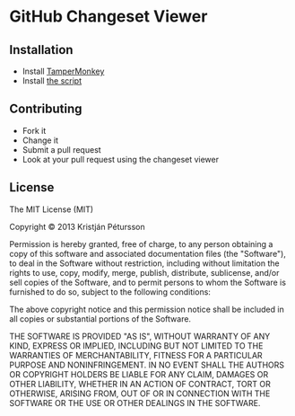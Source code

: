 # GitHub Changeset Viewer

## Installation

* Install
  [TamperMonkey](https://play.google.com/store/apps/details?id=net.biniok.tampermonkey)
* Install
  [the script](https://raw.github.com/kristjan/github_changeset_viewer/master/GitHub%20Changeset%20Viewer.tamper.js)

## Contributing

* Fork it
* Change it
* Submit a pull request
* Look at your pull request using the changeset viewer

## License

The MIT License (MIT)

Copyright © 2013 Kristján Pétursson

Permission is hereby granted, free of charge, to any person obtaining a copy
of this software and associated documentation files (the "Software"), to deal
in the Software without restriction, including without limitation the rights
to use, copy, modify, merge, publish, distribute, sublicense, and/or sell
copies of the Software, and to permit persons to whom the Software is
furnished to do so, subject to the following conditions:

The above copyright notice and this permission notice shall be included in
all copies or substantial portions of the Software.

THE SOFTWARE IS PROVIDED "AS IS", WITHOUT WARRANTY OF ANY KIND, EXPRESS OR
IMPLIED, INCLUDING BUT NOT LIMITED TO THE WARRANTIES OF MERCHANTABILITY,
FITNESS FOR A PARTICULAR PURPOSE AND NONINFRINGEMENT. IN NO EVENT SHALL THE
AUTHORS OR COPYRIGHT HOLDERS BE LIABLE FOR ANY CLAIM, DAMAGES OR OTHER
LIABILITY, WHETHER IN AN ACTION OF CONTRACT, TORT OR OTHERWISE, ARISING FROM,
OUT OF OR IN CONNECTION WITH THE SOFTWARE OR THE USE OR OTHER DEALINGS IN
THE SOFTWARE.
